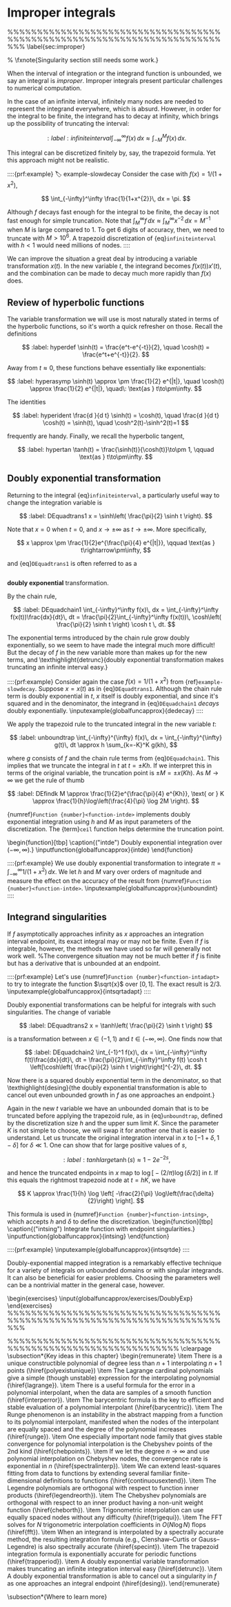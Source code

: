 #  Improper integrals
%%%%%%%%%%%%%%%%%%%%%%%%%%%%%%%%%%%%%%%%%%%%%%%%%%%%%%%%%%%%%%%%%%%%%%%%%%%
\label{sec:improper}

% \fxnote{Singularity section still needs some work.}

When the interval of integration or the integrand function is unbounded, we say an integral is *improper*. Improper integrals present particular challenges to numerical computation.

In the case of an infinite interval, infinitely many nodes are needed to represent the integrand everywhere, which is absurd. However, in order for the integral to be finite, the integrand has to decay at infinity, which brings up the possibility of truncating the interval:

$$
  :label: infiniteinterval
  \int_{-\infty}^{\infty} f(x)\, dx \approx  \int_{-M}^{M} f(x)\, dx.
$$

This integral can be discretized finitely by, say, the trapezoid formula. Yet this approach might not be realistic.


::::{prf:example}
:label: example-slowdecay
  Consider the case with $f(x)=1/(1+x^2)$,
  
$$
    \int_{-\infty}^\infty \frac{1}{1+x^{2}}\, dx = \pi.
  $$

  Although $f$ decays fast enough for the integral to be finite, the decay is not fast enough for simple truncation. Note that $\int_M^\infty f\,dx\approx \int_M^\infty x^{-2}\,dx =  M^{-1}$ when $M$ is large compared to 1. To get 6 digits of accuracy, then, we need to truncate with $M>10^6$. A trapezoid discretization of {eq}`infiniteinterval` with $h<1$ would need millions of nodes.
::::


We can improve the situation a great deal by introducing a variable transformation $x(t)$. In the new variable $t$, the integrand becomes $f(x(t))x'(t)$, and the combination can be made to decay much more rapidly than $f(x)$ does.


## Review of hyperbolic functions

The variable transformation we will use is most naturally stated in terms of the hyperbolic functions, so it's worth a quick refresher on those. Recall the definitions

$$
  :label: hyperdef
  \sinh(t) = \frac{e^t-e^{-t}}{2}, \quad
  \cosh(t) = \frac{e^t+e^{-t}}{2}.
$$

Away from $t\approx 0$, these functions behave essentially like exponentials:

$$
  :label: hyperasymp
  \sinh(t) \approx \pm \frac{1}{2} e^{|t|}, \quad
  \cosh(t) \approx \frac{1}{2} e^{|t|}, \quad\:	
  \text{as } t\to\pm\infty.
$$

The identities

$$
  :label: hyperident
  \frac{d }{d t} \sinh(t) = \cosh(t), \quad \frac{d }{d t} \cosh(t) = \sinh(t), \quad \cosh^2(t)-\sinh^2(t)=1
$$

frequently are handy. Finally, we recall the hyperbolic tangent,

$$
  :label: hypertan
  \tanh(t) = \frac{\sinh(t)}{\cosh(t)}\to\pm 1, \qquad \text{as } t\to\pm\infty.
$$


## Doubly exponential transformation

Returning to the integral {eq}`infiniteinterval`, a particularly useful way to change the integration variable is

$$
  :label: DEquadtrans1
  x = \sinh\left( \frac{\pi}{2} \sinh t \right).
$$

Note that $x=0$ when $t=0$, and $x\rightarrow\pm\infty$ as
$t\rightarrow\pm\infty$. More specifically,

$$
  x \approx \pm \frac{1}{2}e^{\frac{\pi}{4} e^{|t|}}, \qquad \text{as } t\rightarrow\pm\infty,
$$

and {eq}`DEquadtrans1` is often referred to as a 
```{index} doubly exponential transformation
```
 **doubly exponential** transformation.

By the chain rule,

$$
  :label: DEquadchain1
  \int_{-\infty}^\infty f(x)\, dx = \int_{-\infty}^\infty f(x(t))\frac{dx}{dt}\, dt
  = \frac{\pi}{2}\int_{-\infty}^\infty f(x(t))\,
  \cosh\left( \frac{\pi}{2} \sinh t \right)  \cosh t  \,
  dt.
$$

The exponential terms introduced by the chain rule grow doubly exponentially, so we seem to have made the integral much more difficult! But the decay of $f$ in the new variable more than makes up for the new terms, and \texthighlight{detrunc}{doubly exponential transformation makes truncating an infinite interval easy.}


::::{prf:example}
  Consider again the case $f(x)=1/(1+x^2)$ from {ref}`example-slowdecay`. Suppose $x=x(t)$ as in {eq}`DEquadtrans1`. Although the chain rule term is doubly exponential in $t$, $x$ itself is doubly exponential, and since it's squared and in the denominator, the integrand in {eq}`DEquadchain1` *decays* doubly exponentially.
  \inputexample{globalfuncapprox}{dedecay}
::::


We apply the trapezoid rule to the truncated integral in the new variable $t$:

$$
  :label: unboundtrap
  \int_{-\infty}^{\infty} f(x)\, dx = \int_{-\infty}^{\infty} g(t)\, dt \approx h \sum_{k=-K}^K g(kh),
$$

where $g$ consists of $f$ and the chain rule terms from {eq}`DEquadchain1`. This implies that we truncate the integral in $t$ at $t=\pm Kh$. If we interpret this in terms of the original variable, the truncation point is $\pm M=\pm x(Kh)$. As $M\to\infty$ we get the rule of thumb

$$
  :label: DEfindk
  M \approx \frac{1}{2}e^{\frac{\pi}{4} e^{Kh}}, \text{ or }
  K \approx \frac{1}{h}\log\left(\frac{4}{\pi} \log 2M \right).
$$

{numref}`Function {number}<function-intde>` implements doubly exponential integration using $h$ and $M$ as input parameters of the discretization.  The 
{term}`ceil` function helps determine the truncation point.

\begin{function}[tbp]
  \caption{("intde") Doubly exponential integration over $(-\infty,\infty)$.}
  \inputfunction{globalfuncapprox}{intde}
\end{function}



::::{prf:example}
  We use doubly exponential transformation to integrate $\pi=\int_{-\infty}^\infty 1/(1+x^2)\, dx$. We let $h$ and $M$ vary over orders of magnitude and measure the effect on the accuracy of the result from {numref}`Function {number}<function-intde>`.
  \inputexample{globalfuncapprox}{unboundint}
::::



## Integrand singularities

If $f$ asymptotically approaches infinity as $x$ approaches an integration interval endpoint, its exact integral may or may not be finite. Even if $f$ is integrable, however, the methods we have used so far will generally not work well.
%The convergence situation may not be much better if $f$ is finite but has a derivative that is unbounded at an endpoint.


::::{prf:example}
  Let's use {numref}`Function {number}<function-intadapt>` to try to integrate the function $\sqrt{x}$ over $[0,1]$. The exact result is 2/3.
  \inputexample{globalfuncapprox}{intsqrtadapt}
::::


Doubly exponential transformations can be helpful for integrals with such singularities. The change of variable

$$
  :label: DEquadtrans2
  x = \tanh\left( \frac{\pi}{2} \sinh t \right)
$$

is a transformation between $x\in(-1,1)$ and $t\in(-\infty,\infty)$. One finds now that

$$
  :label: DEquadchain2
  \int_{-1}^1 f(x)\, dx = \int_{-\infty}^\infty f(t)\frac{dx}{dt}\, dt
  = \frac{\pi}{2}\int_{-\infty}^\infty f(t)
  \cosh t  \left[\cosh\left( \frac{\pi}{2} \sinh t \right)\right]^{-2}\, dt.
$$

Now there is a squared doubly exponential term in the denominator, so that \texthighlight{desing}{the doubly exponential transformation is able to cancel out even unbounded growth in $f$ as one approaches an endpoint.}

Again in the new $t$ variable we have an unbounded domain that is to be truncated before applying the trapezoid rule, as in {eq}`unboundtrap`, defined by the discretization size $h$ and the upper sum limit $K$.
Since the parameter $K$ is not simple to choose, we will swap it for another one that is easier to understand. Let us truncate
the original integration interval in $x$ to $[-1+\delta,1-\delta]$ for $\delta\ll 1$. One can show that for large positive values of $s$,

$$
  :label: tanhlarge
  \tanh(s) \approx 1 - 2 e^{-2s},
$$

and hence the truncated endpoints in $x$ map to
$\log\bigl[-(2/\pi)\log(\delta/2)\bigr]$ in $t$. If this equals
the rightmost trapezoid node at $t=hK$, we have

$$
  K \approx \frac{1}{h} \log \left[ -\frac{2}{\pi} \log\left(\frac{\delta}{2}\right) \right].
$$

This formula is used in {numref}`Function {number}<function-intsing>`, which accepts $h$ and $\delta$ to define the discretization.
\begin{function}[tbp]
  \caption{("intsing") Integrate function with endpoint singularities.}
  \inputfunction{globalfuncapprox}{intsing}
\end{function}


::::{prf:example}
  \inputexample{globalfuncapprox}{intsqrtde}
::::


Doubly-exponential mapped integration is a remarkably effective technique for a variety of integrals on unbounded domains or with singular integrands. It can also be beneficial for easier problems. Choosing the parameters well can be a nontrivial matter in the general case, however.


\begin{exercises}
  \input{globalfuncapprox/exercises/DoublyExp}
\end{exercises}
%%%%%%%%%%%%%%%%%%%%%%%%%%%%%%%%%%%%%%%%%%%%%%%%%%%%%%%%%%%%%%%%%%%%%%%%%%%

%%%%%%%%%%%%%%%%%%%%%%%%%%%%%%%%%%%%%%%%%%%%%%%%%%%%%%%%%%%%%%%%%
\clearpage
\subsection*{Key ideas in this chapter}
\begin{remunerate}
\item There is a unique constructible polynomial of degree less than $n+1$ interpolating $n+1$ points (\hiref{polyexistunique})
\item The Lagrange cardinal polynomials give a simple (though unstable) expression for the interpolating polynomial (\hiref{lagrange}).
\item There is a useful formula for the error in a polynomial interpolant, when the data are samples of a smooth function (\hiref{interperror}).
\item The barycentric formula is the key to efficient and stable evaluation of a polynomial interpolant (\hiref{barycentric}).
\item The Runge phenomenon is an instability in the abstract mapping from a function to its polynomial interpolant, manifested when the nodes of the interpolant are equally spaced and the degree of the polynomial increases (\hiref{runge}).
\item One especially important node family that gives stable convergence for polynomial interpolation is the Chebyshev points of the 2nd kind (\hiref{chebpoints}).
\item If we let the degree $n\rightarrow \infty$ and use polynomial interpolation on Chebyshev nodes, the convergence rate is exponential in $n$ (\hiref{spectralinterp}).
\item We can extend least-squares fitting from data to functions by extending several familiar finite-dimensional definitions to functions (\hiref{continuousextend}).
\item The Legendre polynomials are orthogonal with respect to function inner products (\hiref{legendreorth}).
\item The Chebyshev polynomials are orthogonal with respect to an inner product having a non-unit weight function (\hiref{cheborth}).
\item Trigonometric interpolation can use equally spaced nodes without any difficulty (\hiref{trigequi}).
\item The FFT solves for $N$ trigonometric interpolation coefficients in $O(N\log N)$ flops (\hiref{fft}).
\item When an integrand is interpolated by a spectrally accurate method, the resulting integration formula (e.g., Clenshaw–Curtis or Gauss–Legendre) is also spectrally accurate (\hiref{specint}).
\item The trapezoid integration formula is exponentially accurate for periodic functions (\hiref{trapperiod}).
\item A doubly exponential variable transformation makes truncating an infinite integration interval easy (\hiref{detrunc}).
\item A doubly exponential transformation is able to cancel out a singularity in $f$ as one approaches an integral endpoint (\hiref{desing}).
\end{remunerate}

\subsection*{Where to learn more}

